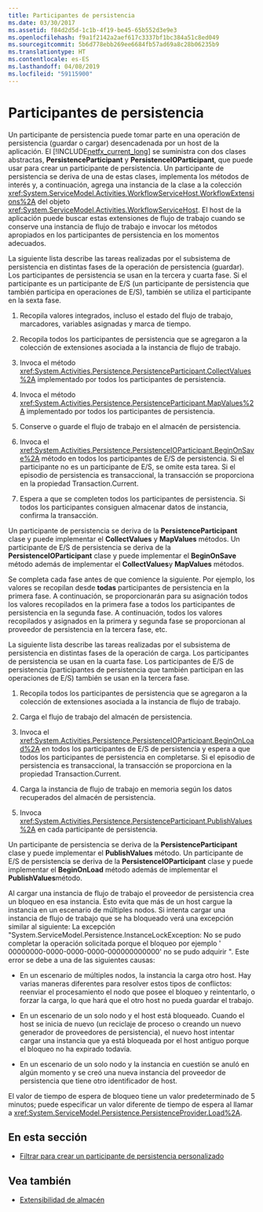 ```yaml
---
title: Participantes de persistencia
ms.date: 03/30/2017
ms.assetid: f84d2d5d-1c1b-4f19-be45-65b552d3e9e3
ms.openlocfilehash: f9a1f2142a2aef617c3337bf1bc384a51c8ed049
ms.sourcegitcommit: 5b6d778ebb269ee6684fb57ad69a8c28b06235b9
ms.translationtype: HT
ms.contentlocale: es-ES
ms.lasthandoff: 04/08/2019
ms.locfileid: "59115900"
---
```

# <a name="persistence-participants"></a>Participantes de persistencia
Un participante de persistencia puede tomar parte en una operación de persistencia (guardar o cargar) desencadenada por un host de la aplicación. El [!INCLUDE[netfx_current_long](../../../includes/netfx-current-long-md.md)] se suministra con dos clases abstractas, **PersistenceParticipant** y **PersistenceIOParticipant**, que puede usar para crear un participante de persistencia. Un participante de persistencia se deriva de una de estas clases, implementa los métodos de interés y, a continuación, agrega una instancia de la clase a la colección <xref:System.ServiceModel.Activities.WorkflowServiceHost.WorkflowExtensions%2A> del objeto <xref:System.ServiceModel.Activities.WorkflowServiceHost>. El host de la aplicación puede buscar estas extensiones de flujo de trabajo cuando se conserve una instancia de flujo de trabajo e invocar los métodos apropiados en los participantes de persistencia en los momentos adecuados.  
  
 La siguiente lista describe las tareas realizadas por el subsistema de persistencia en distintas fases de la operación de persistencia (guardar). Los participantes de persistencia se usan en la tercera y cuarta fase. Si el participante es un participante de E/S (un participante de persistencia que también participa en operaciones de E/S), también se utiliza el participante en la sexta fase.  
  
1.  Recopila valores integrados, incluso el estado del flujo de trabajo, marcadores, variables asignadas y marca de tiempo.  
  
2.  Recopila todos los participantes de persistencia que se agregaron a la colección de extensiones asociada a la instancia de flujo de trabajo.  
  
3.  Invoca el método <xref:System.Activities.Persistence.PersistenceParticipant.CollectValues%2A> implementado por todos los participantes de persistencia.  
  
4.  Invoca el método <xref:System.Activities.Persistence.PersistenceParticipant.MapValues%2A> implementado por todos los participantes de persistencia.  
  
5.  Conserve o guarde el flujo de trabajo en el almacén de persistencia.  
  
6.  Invoca el <xref:System.Activities.Persistence.PersistenceIOParticipant.BeginOnSave%2A> método en todos los participantes de E/S de persistencia. Si el participante no es un participante de E/S, se omite esta tarea. Si el episodio de persistencia es transaccional, la transacción se proporciona en la propiedad Transaction.Current.  
  
7.  Espera a que se completen todos los participantes de persistencia. Si todos los participantes consiguen almacenar datos de instancia, confirma la transacción.  
  
 Un participante de persistencia se deriva de la **PersistenceParticipant** clase y puede implementar el **CollectValues** y **MapValues** métodos. Un participante de E/S de persistencia se deriva de la **PersistenceIOParticipant** clase y puede implementar el **BeginOnSave** método además de implementar el **CollectValues**y **MapValues** métodos.  
  
 Se completa cada fase antes de que comience la siguiente. Por ejemplo, los valores se recopilan desde **todas** participantes de persistencia en la primera fase. A continuación, se proporcionarán para su asignación todos los valores recopilados en la primera fase a todos los participantes de persistencia en la segunda fase. A continuación, todos los valores recopilados y asignados en la primera y segunda fase se proporcionan al proveedor de persistencia en la tercera fase, etc.  
  
 La siguiente lista describe las tareas realizadas por el subsistema de persistencia en distintas fases de la operación de carga. Los participantes de persistencia se usan en la cuarta fase. Los participantes de E/S de persistencia (participantes de persistencia que también participan en las operaciones de E/S) también se usan en la tercera fase.  
  
1.  Recopila todos los participantes de persistencia que se agregaron a la colección de extensiones asociada a la instancia de flujo de trabajo.  
  
2.  Carga el flujo de trabajo del almacén de persistencia.  
  
3.  Invoca el <xref:System.Activities.Persistence.PersistenceIOParticipant.BeginOnLoad%2A> en todos los participantes de E/S de persistencia y espera a que todos los participantes de persistencia en completarse. Si el episodio de persistencia es transaccional, la transacción se proporciona en la propiedad Transaction.Current.  
  
4.  Carga la instancia de flujo de trabajo en memoria según los datos recuperados del almacén de persistencia.  
  
5.  Invoca <xref:System.Activities.Persistence.PersistenceParticipant.PublishValues%2A> en cada participante de persistencia.  
  
 Un participante de persistencia se deriva de la **PersistenceParticipant** clase y puede implementar el **PublishValues** método. Un participante de E/S de persistencia se deriva de la **PersistenceIOParticipant** clase y puede implementar el **BeginOnLoad** método además de implementar el **PublishValues**método.  
  
 Al cargar una instancia de flujo de trabajo el proveedor de persistencia crea un bloqueo en esa instancia. Esto evita que más de un host cargue la instancia en un escenario de múltiples nodos. Si intenta cargar una instancia de flujo de trabajo que se ha bloqueado verá una excepción similar al siguiente: La excepción "System.ServiceModel.Persistence.InstanceLockException: No se pudo completar la operación solicitada porque el bloqueo por ejemplo ' 00000000-0000-0000-0000-000000000000' no se pudo adquirir ". Este error se debe a una de las siguientes causas:  
  
-   En un escenario de múltiples nodos, la instancia la carga otro host.  Hay varias maneras diferentes para resolver estos tipos de conflictos: reenviar el procesamiento el nodo que posee el bloqueo y reintentarlo, o forzar la carga, lo que hará que el otro host no pueda guardar el trabajo.  
  
-   En un escenario de un solo nodo y el host está bloqueado.  Cuando el host se inicia de nuevo (un reciclaje de proceso o creando un nuevo generador de proveedores de persistencia), el nuevo host intentar cargar una instancia que ya está bloqueada por el host antiguo porque el bloqueo no ha expirado todavía.  
  
-   En un escenario de un solo nodo y la instancia en cuestión se anuló en algún momento y se creó una nueva instancia del proveedor de persistencia que tiene otro identificador de host.  
  
 El valor de tiempo de espera de bloqueo tiene un valor predeterminado de 5 minutos; puede especificar un valor diferente de tiempo de espera al llamar a <xref:System.ServiceModel.Persistence.PersistenceProvider.Load%2A>.  
  
## <a name="in-this-section"></a>En esta sección  
  
-   [Filtrar para crear un participante de persistencia personalizado](how-to-create-a-custom-persistence-participant.md)  
  
## <a name="see-also"></a>Vea también

- [Extensibilidad de almacén](store-extensibility.md)
